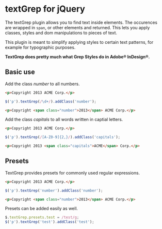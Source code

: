 # textGrep for jQuery

The textGrep plugin allows you to find text inside elements. The occurences are wrapped in `span`, or other elements and returned. This lets you apply classes, styles and dom manipulations to pieces of text.

This plugin is meant to simplify applying styles to certain text patterns, for example for typographic purposes.

__TextGrep does pretty much what Grep Styles do in Adobe® InDesign®.__

## Basic use

Add the class _number_ to all numbers.

```html
<p>Copyright 2013 ACME Corp.</p>
```

```javascript
$('p').textGrep(/\d+/).addClass('number');
```

```html
<p>Copyright <span class="number">2013</span> ACME Corp.</p>
```

Add the class _capitals_ to all words written in captial letters.

```html
<p>Copyright 2013 ACME Corp.</p>
```

```javascript
$('p').textGrep(/[A-Z0-9]{2,}/).addClass('capitals');
```

```html
<p>Copyright 2013 <span class="capitals">ACME</span> Corp.</p>
```

## Presets

TextGrep provides presets for commonly used regular expressions.

```html
<p>Copyright 2013 ACME Corp.</p>
```

```javascript
$('p').textGrep('number').addClass('number');
```

```html
<p>Copyright <span class="number">2013</span> ACME Corp.</p>
```

Presets can be added easily as well.

```javascript
$.textGrep.presets.test = /test/g;
$('p').textGrep('test').addClass('test');
```
